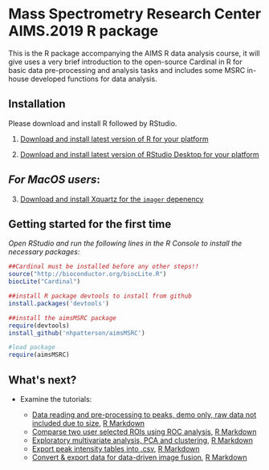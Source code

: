 # Mass Spectrometry Research Center AIMS.2019 R package

This is the R package accompanying the AIMS R data analysis course, it will give uses a very brief introduction to the open-source Cardinal in R for basic data pre-processing and analysis tasks and includes some MSRC in-house developed functions for data analysis.

## Installation

Please download and install R followed by RStudio.

1. [Download and install latest version of R for your platform](https://mirrors.nics.utk.edu/cran/)

2. [Download and install latest version of RStudio Desktop for your platform](https://www.rstudio.com/products/rstudio/download/)

## *For MacOS users*:

3. [Download and install Xquartz for the ```imager``` depenency](https://www.xquartz.org/index.html)

## Getting started for the first time
*Open RStudio and run the following lines in the R Console to install the necessary packages:*

```r
##Cardinal must be installed before any other steps!!
source("http://bioconductor.org/biocLite.R")
biocLite("Cardinal")

##install R package devtools to install from github
install.packages('devtools')

##install the aimsMSRC package
require(devtools)
install_github('nhpatterson/aimsMSRC')

#load package
require(aimsMSRC)
```

## What's next?

* Examine the tutorials:
 
    * [Data reading and pre-processing to peaks, demo only, raw data not included due to size](https://htmlpreview.github.io/?https://github.com/NHPatterson/aimsMSRC/blob/master/markdown/aimsMSRC_data_prepro.html),  [R Markdown](https://github.com/NHPatterson/aimsMSRC/blob/master/markdown/aimsMSRC_data_prepro.Rmd)
    * [Comparse two user selected ROIs using ROC analysis](https://htmlpreview.github.io/?https://github.com/NHPatterson/aimsMSRC/blob/master/markdown/aimsMSRC_ROI_comparison.html),  [R Markdown](https://github.com/NHPatterson/aimsMSRC/blob/master/markdown/aimsMSRC_ROI_comparison.Rmd)
    * [Exploratory multivariate analysis, PCA and clustering](https://htmlpreview.github.io/?https://github.com/NHPatterson/aimsMSRC/blob/master/markdown/aimsMSRC_multivariate.html),  [R Markdown](https://github.com/NHPatterson/aimsMSRC/blob/master/markdown/aimsMSRC_multivariate.Rmd)
    * [Export peak intensity tables into .csv](https://htmlpreview.github.io/?https://github.com/NHPatterson/aimsMSRC/blob/master/markdown/aimsMSRC_exporting_data.html),  [R Markdown](https://github.com/NHPatterson/aimsMSRC/blob/master/markdown/aimsMSRC_exporting_data.Rmd)
    * [Convert & export data for data-driven image fusion](https://htmlpreview.github.io/?https://github.com/NHPatterson/aimsMSRC/blob/master/markdown/aimsMSRC_fusion_example.html),  [R Markdown](https://github.com/NHPatterson/aimsMSRC/blob/master/markdown/aimsMSRC_fusion_example.Rmd)



